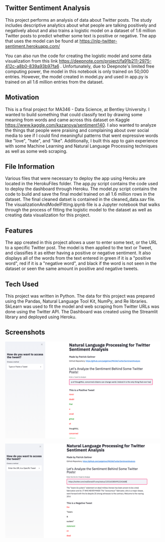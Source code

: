 ## Twitter Sentiment Analysis
This project performs an analysis of data about Twitter posts. The study includes descriptive analytics about what people are talking positively and negatively about and also trains a logistic model on a dataset of 1.6 million Twitter posts to predict whether some text is positive or negative. The app that uses the model can be found at https://nlp-twitter-sentiment.herokuapp.com/

You can also run the code for creating the logistic model and some data visualization from this link https://deepnote.com/project/fa91b211-2975-412c-a8b0-839a93b97fa6 . Unfortunately, due to Deepnote's limited free computing power, the model in this notebook is only trained on 50,000 entries. However, the model created in model.py and used in app.py is trained on all 1.6 million entries from the dataset.

## Motivation
This is a final project for MA346 - Data Science, at Bentley University. I wanted to build something that could classify text by drawing some meaning from words and came across this dataset on Kaggle https://www.kaggle.com/kazanova/sentiment140. I also wanted to analyze the things that people were praising and complaining about over social media to see if I could find meaningful patterns that went expressive words like "love", "hate", and "like". Additionally, I built this app to gain experience with some Machine Learning and Natural Language Processing techniques as well as some web scraping.

## File Information
Various files that were necessary to deploy the app using Heroku are located in the HerokuFiles folder. The app.py script contains the code used to deploy the dashboard through Heroku. The model.py script contains the code to build and save the final model trained on all 1.6 million rows in the dataset. The final cleaned datset is contained in the cleaned_data.sav file. The visualizationAndModelFitting.ipynb file is a Jupyter notebook that walks through the process of fitting the logistic model to the dataset as well as creating data visualization for this project.

## Features
The app created in this project allows a user to enter some text, or the URL to a specific Twitter post. The model is then applied to the text or Tweet, and classifies it as either having a positive or negative sentiment. It also displays all of the words from the text entered in green if it is a "positive word", red if it is a "negative word", and black if the word is not seen in the dataset or seen the same amount in positive and negative tweets.

## Tech Used
This project was written in Python. The data for this project was prepared using the Pandas, Natural Language Tool Kit, NumPy, and Re libraries. SkLearn was used to fit the model and web scraping from Twitter URLs was done using the Twitter API. The Dashboard was created using the Streamlit library and deployed using Heroku. 

## Screenshots
![](/images/Screenshot.png)

![](/images/Screenshot2.png)


